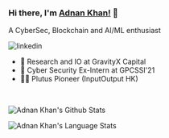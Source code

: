 ### Hi there, I'm [Adnan Khan!](https://twitter.com/skepticus_x) 👋
A CyberSec, Blockchain and AI/ML enthusiast

<p>

<a href="https://www.linkedin.com/in/adnan-khan-x/">
   <img align="left" alt="linkedin" src="https://img.shields.io/badge/LinkedIn-0077B5?style=for-the-badge&logo=linkedin&logoColor=white" />
</a>
<p/>
<br>
<p>

- 🚀 Research and IO at GravityX Capital
- 💬 Cyber Security Ex-Intern at GPCSSI'21
- 👨‍💻 Plutus Pioneer (InputOutput HK)

</p>
<br/>


![Adnan Khan's Github Stats](https://github-readme-stats.vercel.app/api?username=SkepX&show_icons=true&include_all_commits=true&&theme=radical)

![Adnan Khan's Language Stats](https://github-readme-stats.vercel.app/api/top-langs/?username=SkepX&layout=compact&theme=radical)


